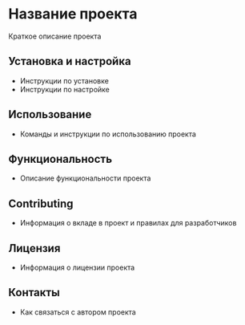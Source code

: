 # Название проекта

Краткое описание проекта

## Установка и настройка

- Инструкции по установке
- Инструкции по настройке

## Использование

- Команды и инструкции по использованию проекта

## Функциональность

- Описание функциональности проекта

## Contributing

- Информация о вкладе в проект и правилах для разработчиков

## Лицензия

- Информация о лицензии проекта

## Контакты

- Как связаться с автором проекта

